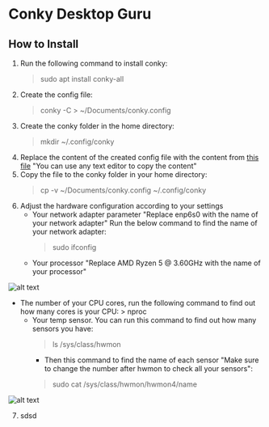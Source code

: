 # Conky Desktop Guru
## How to Install
   1. Run the following command to install conky:
      > sudo apt install conky-all
   2. Create the config file:
      > conky -C > ~/Documents/conky.config
   3. Create the conky folder in the home directory:
      > mkdir ~/.config/conky
   4. Replace the content of the created config file with the content from [this file](https://github.com/moabdrabou/Conky_Desktop_Guru/blob/main/conky.config) "You can use any text editor to copy the content"
   5. Copy the file to the conky folder in your home directory:
      > cp -v ~/Documents/conky.config ~/.config/conky
   6. Adjust the hardware configuration according to your settings
      - Your network adapter parameter "Replace enp6s0 with the name of your network adapter" Run the below command to find the name of your network adapter:
         > sudo ifconfig
      - Your processor "Replace AMD Ryzen 5 @ 3.60GHz with the name of your processor" 

![alt text](https://github.com/moabdrabou/Conky_Desktop_Guru/blob/main/Processor.png?raw=true)

   - The number of your CPU cores, run the following command to find out how many cores is your CPU:
         > nproc
      - Your temp sensor. You can run this command to find out how many sensors you have:
         > ls /sys/class/hwmon
        - Then this command to find the name of each sensor "Make sure to change the number after hwmon to check all your sensors":
         > sudo cat /sys/class/hwmon/hwmon4/name

![alt text](https://github.com/moabdrabou/Conky_Desktop_Guru/blob/main/Sensors.png?raw=true)

   7. sdsd



